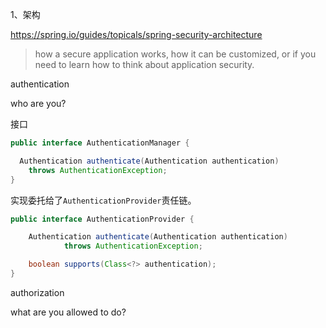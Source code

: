 1、架构

https://spring.io/guides/topicals/spring-security-architecture

>  how a secure application works, how it can be customized, or if you need to learn how to think about application security.



authentication 

who are you?

接口

```java
public interface AuthenticationManager {

  Authentication authenticate(Authentication authentication)
    throws AuthenticationException;
}
```

实现委托给了`AuthenticationProvider`责任链。



```java
public interface AuthenticationProvider {

	Authentication authenticate(Authentication authentication)
			throws AuthenticationException;

	boolean supports(Class<?> authentication);
}
```





authorization 

what are you allowed to do?